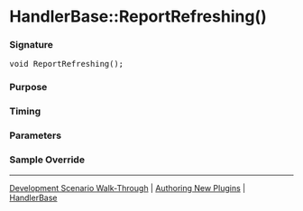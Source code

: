 # HandlerBase::ReportRefreshing()

### Signature

<pre>
void ReportRefreshing();
</pre>

### Purpose

### Timing

### Parameters

### Sample Override

----

[Development Scenario Walk-Through](../../../development-scenario.md) | [Authoring New Plugins](../../developer-plugin-creation.md) | [HandlerBase](handler-base.md)
